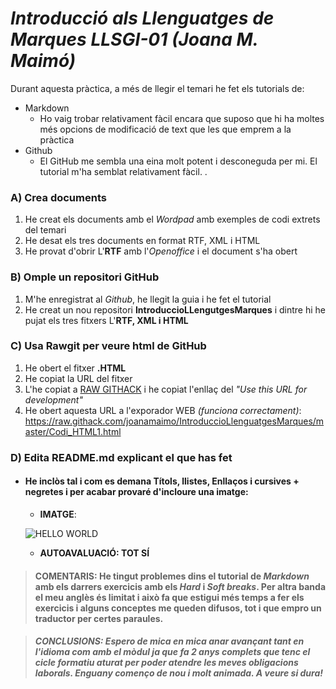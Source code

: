
# _Introducció als Llenguatges de Marques LLSGI-01 (Joana M. Maimó)_
Durant aquesta pràctica, a més de llegir el temari he fet els tutorials de:
* Markdown 
  * Ho vaig trobar relativament fàcil encara que suposo que hi ha moltes més opcions de modificació de text que les que emprem a la pràctica
* Github
  * El GitHub me sembla una eina molt potent i desconeguda per mi. El tutorial m'ha semblat relativament fàcil.
 .

### **A) Crea documents** 
1. He creat els documents amb el _Wordpad_ amb exemples de codi extrets del temari 
2. He desat els tres documents en format RTF, XML i HTML
3. He provat d'obrir L'**RTF** amb l'_Openoffice_ i el document s'ha obert
### **B) Omple un repositori GitHub**
1. M'he enregistrat al _Github_, he llegit la guia i he fet el tutorial
2. He creat un nou repositori **IntroduccioLLengutgesMarques** i dintre hi he pujat els tres fitxers L'**RTF, XML i HTML**
### **C) Usa Rawgit per veure html de GitHub**
1. He obert el fitxer **.HTML** 
2. He copiat la URL del fitxer
3. L'he copiat a [RAW GITHACK](https://raw.githack.com/) i he copiat l'enllaç del _"Use this URL for development"_
4. He obert aquesta URL a l'exporador WEB _(funciona correctament)_: https://raw.githack.com/joanamaimo/IntroduccioLlenguatgesMarques/master/Codi_HTML1.html
### **D) Edita README.md explicant el que has fet**
* ####  He inclòs tal i com es demana  Títols, llistes, Enllaços i cursives + negretes i per acabar provaré d'incloure una imatge:
  * **IMATGE**:
  
   ![HELLO WORLD](http://swe.mit.edu/outreach/images/helloworld.jpg)
   
  * **AUTOAVALUACIÓ: TOT SÍ**
>#### **COMENTARIS**: He tingut problemes dins el tutorial de _Markdown_ amb els darrers exercicis amb els _Hard_ i _Soft breaks_. Per altra banda el meu anglès és limitat i això fa que estigui més temps a fer els exercicis i alguns conceptes me queden difusos, tot i que empro un traductor per certes paraules. 

>#### _CONCLUSIONS: Espero de mica en mica anar avançant tant en l'idioma com amb el mòdul ja que fa 2 anys complets que tenc el cicle formatiu aturat per poder atendre les meves obligacions laborals. Enguany començo de nou i molt animada. A veure si dura!_

